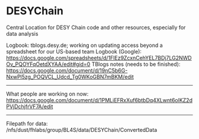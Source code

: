 # DESYChain
Central Location for DESY Chain code and other resources, especially for data analysis

Logbook: tblogs.desy.de; working on updating access beyond a spreadsheet for our US-based team
Logbook (Google): https://docs.google.com/spreadsheets/d/1FlEz9ZcxnCehYEL7BDj7LG2NWDOv_PQOYFqOetdXYAA/edit#gid=0
TBlogs notes (needs to be finished): https://docs.google.com/document/d/19nC5b6G-NxwPl5zg_POQVCL_Udcd_Tg0WKoGBN7mBKM/edit

---
What people are working on now: https://docs.google.com/document/d/1PMLiEFRxXuf6btbDq4XLwnt6olKZ2dPVjDchjfrVF7A/edit

---
Filepath for data: /nfs/dust/fhlabs/group/BL4S/data/DESYChain/ConvertedData
